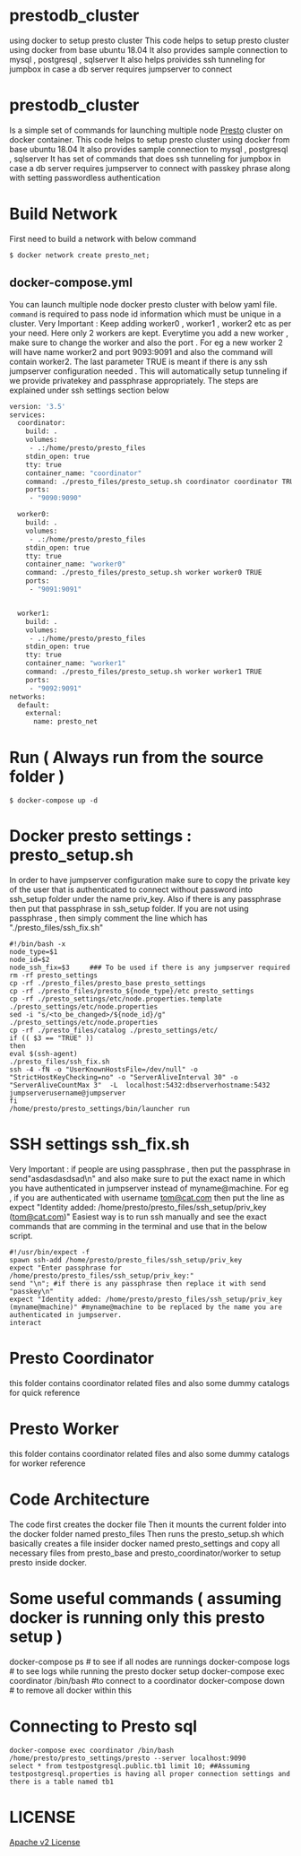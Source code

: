 # prestodb_cluster
using docker to setup presto cluster
This code helps to setup presto cluster using docker from base ubuntu 18.04 
It also provides sample connection to mysql , postgresql , sqlserver
It also helps proivides ssh tunneling for jumpbox in case a db server requires jumpserver to connect

# prestodb_cluster

Is a simple set of commands for launching multiple node [Presto](https://prestosql.io/) cluster on docker container.
This code helps to setup presto cluster using docker from base ubuntu 18.04 
It also provides sample connection to mysql , postgresql , sqlserver
It has set of commands that does ssh tunneling for jumpbox in case a db server requires jumpserver to connect with passkey phrase along with setting passwordless authentication



# Build Network
First need to build a network with below command

```
$ docker network create presto_net;
```

## docker-compose.yml

You can launch multiple node docker presto cluster with below yaml file. `command` is required to pass node id information which must be unique in a cluster. 
Very Important : Keep adding worker0 , worker1 , worker2 etc as per your need. Here only 2 workers are kept. Everytime you add a new worker , make sure to change the worker<number> and also the port . For eg a new worker 2 will have name worker2 and port 9093:9091 and also the command will contain worker2. The last parameter TRUE is meant if there is any ssh jumpserver configuration needed . This will automatically setup tunneling if we provide privatekey and passphrase appropriately. The steps are explained under ssh settings section below

```Dockerfile
version: '3.5'
services:
  coordinator:
    build: .
    volumes:
     - .:/home/presto/presto_files
    stdin_open: true
    tty: true
    container_name: "coordinator"
    command: ./presto_files/presto_setup.sh coordinator coordinator TRUE ( 
    ports:
     - "9090:9090"

  worker0:
    build: .
    volumes:
     - .:/home/presto/presto_files
    stdin_open: true
    tty: true
    container_name: "worker0"
    command: ./presto_files/presto_setup.sh worker worker0 TRUE
    ports:
     - "9091:9091"


  worker1:
    build: .
    volumes:
     - .:/home/presto/presto_files
    stdin_open: true
    tty: true
    container_name: "worker1"
    command: ./presto_files/presto_setup.sh worker worker1 TRUE
    ports:
     - "9092:9091"
networks:
  default:
    external:
      name: presto_net
```

# Run  ( Always run from the source folder ) 

```
$ docker-compose up -d
```

# Docker presto settings : presto_setup.sh
In order to have jumpserver configuration make sure to copy the private key of the user that is authenticated to connect without password into ssh_setup folder under the name priv_key. Also if there is any passphrase then put that passphrase in ssh_setup folder. If you are not using passphrase , then simply comment the line which has "./presto_files/ssh_fix.sh"
```
#!/bin/bash -x
node_type=$1
node_id=$2
node_ssh_fix=$3     ### To be used if there is any jumpserver required
rm -rf presto_settings
cp -rf ./presto_files/presto_base presto_settings
cp -rf ./presto_files/presto_${node_type}/etc presto_settings
cp -rf ./presto_settings/etc/node.properties.template ./presto_settings/etc/node.properties
sed -i "s/<to_be_changed>/${node_id}/g" ./presto_settings/etc/node.properties
cp -rf ./presto_files/catalog ./presto_settings/etc/
if (( $3 == "TRUE" ))
then
eval $(ssh-agent)
./presto_files/ssh_fix.sh
ssh -4 -fN -o "UserKnownHostsFile=/dev/null" -o "StrictHostKeyChecking=no" -o "ServerAliveInterval 30" -o "ServerAliveCountMax 3"  -L  localhost:5432:dbserverhostname:5432 jumpserverusername@jumpserver
fi
/home/presto/presto_settings/bin/launcher run

```

# SSH settings ssh_fix.sh
Very Important : if people are using passphrase , then put the passphrase in send"asdasdasdsad\n" and also make sure to put the exact name in which you have authenticated in jumpserver instead of myname@machine. For eg , if you are authenticated with username tom@cat.com then put the line as 
expect "Identity added: /home/presto/presto_files/ssh_setup/priv_key (tom@cat.com)"
Easiest way is to run ssh manually and see the exact commands that are comming in the terminal and use that in the below script.

```
#!/usr/bin/expect -f
spawn ssh-add /home/presto/presto_files/ssh_setup/priv_key
expect "Enter passphrase for /home/presto/presto_files/ssh_setup/priv_key:"
send "\n"; #if there is any passphrase then replace it with send "passkey\n"
expect "Identity added: /home/presto/presto_files/ssh_setup/priv_key (myname@machine)" #myname@machine to be replaced by the name you are authenticated in jumpserver. 
interact
```

# Presto Coordinator 
this folder contains coordinator related files and also some dummy catalogs for quick reference

# Presto Worker
this folder contains coordinator related files and also some dummy catalogs for worker reference


# Code Architecture
The code first creates the docker file
Then it mounts the current folder into the docker folder named presto_files
Then runs the presto_setup.sh which basically creates a file insider docker named presto_settings and copy all necessary files from presto_base and presto_coordinator/worker to setup presto inside docker.

# Some useful commands ( assuming docker is running only this presto setup ) 
docker-compose ps # to see if all nodes are runnings
docker-compose logs # to see logs while running the presto docker setup
docker-compose exec coordinator /bin/bash #to connect to a coordinator
docker-compose down # to remove all docker within this

# Connecting to Presto sql
```
docker-compose exec coordinator /bin/bash
/home/presto/presto_settings/presto --server localhost:9090
select * from testpostgresql.public.tb1 limit 10; ##Assuming testpostgresql.properties is having all proper connection settings and there is a table named tb1
```

# LICENSE

[Apache v2 License](https://github.com/Lewuathe/docker-presto-cluster/blob/master/LICENSE)

